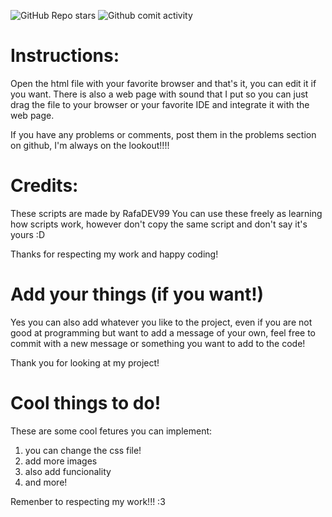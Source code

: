 ![GitHub Repo stars](https://img.shields.io/github/stars/RafaDEV99/simple-example-webpage?style=for-the-badge)
![Github comit activity](https://img.shields.io/github/commit-activity/m/RafaDEV99/Pagina-web-simple)


# Instructions:
Open the html file with your favorite browser and that's it, you can edit it if you want. There is also a web page with sound that I put so you can just drag the file to your
browser or your favorite IDE and integrate it with the web page.

If you have any problems or comments, post them in the problems section on github, I'm always on the lookout!!!!

# Credits:
These scripts are made by RafaDEV99 You can use these freely as learning how scripts work, however don't copy the same script and don't say it's yours :D

Thanks for respecting my work and happy coding!

# Add your things (if you want!)
Yes you can also add whatever you like to the project, even if you are not good at programming but want to add a message of your own, feel free to commit with a new message or something you want to add to the code!

Thank you for looking at my project!

# Cool things to do!
These are some cool fetures you can implement:
1. you can change the css file!
2. add more images
3. also add funcionality
4. and more!

Remenber to respecting my work!!! :3

